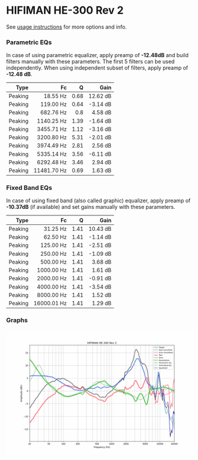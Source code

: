 # HIFIMAN HE-300 Rev 2
See [usage instructions](https://github.com/jaakkopasanen/AutoEq#usage) for more options and info.

### Parametric EQs
In case of using parametric equalizer, apply preamp of **-12.48dB** and build filters manually
with these parameters. The first 5 filters can be used independently.
When using independent subset of filters, apply preamp of **-12.48 dB**.

| Type    | Fc          |    Q | Gain     |
|--------:|------------:|-----:|---------:|
| Peaking | 18.55 Hz    | 0.68 | 12.62 dB |
| Peaking | 119.00 Hz   | 0.64 | -3.14 dB |
| Peaking | 682.76 Hz   | 0.8  | 4.58 dB  |
| Peaking | 1140.25 Hz  | 1.39 | -1.64 dB |
| Peaking | 3455.71 Hz  | 1.12 | -3.16 dB |
| Peaking | 3200.80 Hz  | 5.31 | -2.01 dB |
| Peaking | 3974.49 Hz  | 2.81 | 2.56 dB  |
| Peaking | 5335.14 Hz  | 3.56 | -6.11 dB |
| Peaking | 6292.48 Hz  | 3.46 | 2.94 dB  |
| Peaking | 11481.70 Hz | 0.69 | 1.63 dB  |

### Fixed Band EQs
In case of using fixed band (also called graphic) equalizer, apply preamp of **-10.37dB**
(if available) and set gains manually with these parameters.

| Type    | Fc          |    Q | Gain     |
|--------:|------------:|-----:|---------:|
| Peaking | 31.25 Hz    | 1.41 | 10.43 dB |
| Peaking | 62.50 Hz    | 1.41 | -1.14 dB |
| Peaking | 125.00 Hz   | 1.41 | -2.51 dB |
| Peaking | 250.00 Hz   | 1.41 | -1.09 dB |
| Peaking | 500.00 Hz   | 1.41 | 3.68 dB  |
| Peaking | 1000.00 Hz  | 1.41 | 1.61 dB  |
| Peaking | 2000.00 Hz  | 1.41 | -0.91 dB |
| Peaking | 4000.00 Hz  | 1.41 | -3.54 dB |
| Peaking | 8000.00 Hz  | 1.41 | 1.52 dB  |
| Peaking | 16000.01 Hz | 1.41 | 1.29 dB  |

### Graphs
![](./HIFIMAN%20HE-300%20Rev%202.png)